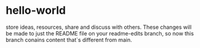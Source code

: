 # hello-world
store ideas, resources, share and discuss with others.
These changes will be made to just the README file on your readme-edits branch, so now this branch conains content that`s different from main. 
